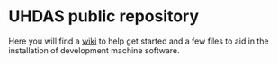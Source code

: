 UHDAS public repository
=======================

Here you will find a [wiki](https://github.com/IntegratedOceanics/uhdas/wiki) to help get started and a few files to aid in the installation of development machine software.

